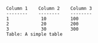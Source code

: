 
    Column 1    Column 2    Column 3
    --------    --------    --------
    1            10         100
    2            20         200
    3            30         300
    Table: A simple table